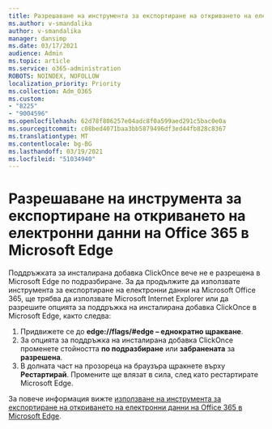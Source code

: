 ```yaml
---
title: Разрешаване на инструмента за експортиране на откриването на електронни данни на Office 365 в Microsoft Edge
ms.author: v-smandalika
author: v-smandalika
manager: dansimp
ms.date: 03/17/2021
audience: Admin
ms.topic: article
ms.service: o365-administration
ROBOTS: NOINDEX, NOFOLLOW
localization_priority: Priority
ms.collection: Adm_O365
ms.custom:
- "8225"
- "9004596"
ms.openlocfilehash: 62d78f806257e04adc8f0a599aed291c5bac0e0a
ms.sourcegitcommit: c08bed4071baa3bb5879496df3ed44fb828c8367
ms.translationtype: MT
ms.contentlocale: bg-BG
ms.lasthandoff: 03/19/2021
ms.locfileid: "51034940"
---
```

# <a name="enable-the-office-365-ediscovery-export-tool-in-microsoft-edge"></a>Разрешаване на инструмента за експортиране на откриването на електронни данни на Office 365 в Microsoft Edge

Поддръжката за инсталирана добавка ClickOnce вече не е разрешена в Microsoft Edge по подразбиране. За да продължите да използвате инструмента за експортиране на електронни данни на Microsoft Office 365, ще трябва да използвате Microsoft Internet Explorer или да разрешите опцията за поддръжка на инсталирана добавка ClickOnce в Microsoft Edge, както следва:

1. Придвижете се до **edge://flags/#edge – еднократно щракване**.
2. За опцията за поддръжка на инсталирана добавка ClickOnce променете стойността **по подразбиране** или **забранената** за **разрешена**.
3. В долната част на прозореца на браузъра щракнете върху **Рестартирай**. Промените ще влязат в сила, след като рестартирате Microsoft Edge.

За повече информация вижте [използване на инструмента за експортиране на откриването на електронни данни на Office 365 в Microsoft Edge](https://docs.microsoft.com/microsoft-365/compliance/configure-edge-to-export-search-results).


